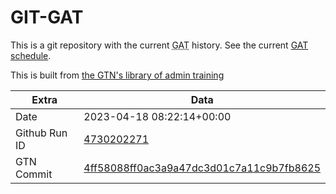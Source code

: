 # GIT-GAT

This is a git repository with the current <abbr title="Galaxy Admin Training">GAT</abbr> history. See the current [GAT schedule](https://gxy.io/gat).

This is built from [the GTN's library of admin training](https://training.galaxyproject.org/training-material/topics/admin/)

Extra | Data
--- | ---
Date | 2023-04-18 08:22:14+00:00
Github Run ID | [4730202271](https://github.com/galaxyproject/training-material/actions/runs/4730202271)
GTN Commit | [4ff58088ff0ac3a9a47dc3d01c7a11c9b7fb8625](https://github.com/galaxyproject/training-material/tree/4ff58088ff0ac3a9a47dc3d01c7a11c9b7fb8625)
